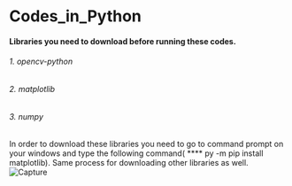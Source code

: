 # Codes_in_Python
#### Libraries you need to download before running these codes. 
###### 1. opencv-python
###### 2. matplotlib
###### 3. numpy

In order to download these libraries you need to go to command prompt on your windows and type the following command( **** py -m pip install matplotlib). Same process for downloading other libraries as well.
![Capture](https://github.com/Adeen317/Codes_in_Python/assets/112985225/d79c3bdd-097e-4bea-aa27-6de639889abb)
